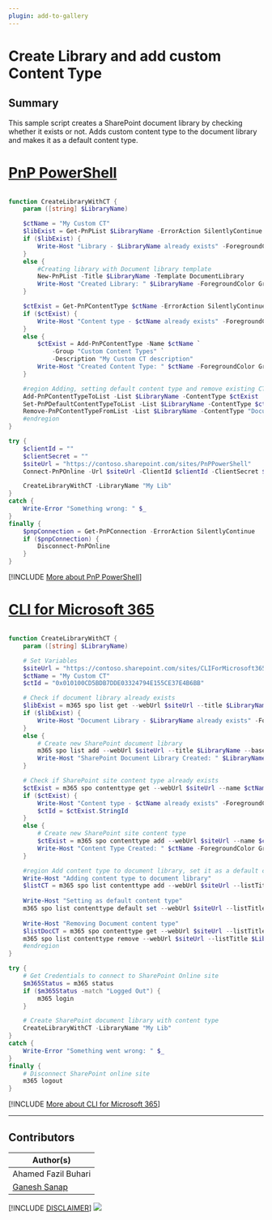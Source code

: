 ```yaml
---
plugin: add-to-gallery
---
```


# Create Library and add custom Content Type

## Summary

This sample script creates a SharePoint document library by checking whether it exists or not. Adds custom content type to the document library and makes it as a default content type.

# [PnP PowerShell](#tab/pnpps)

```powershell

function CreateLibraryWithCT {
    param ([string] $LibraryName)

    $ctName = "My Custom CT"
    $libExist = Get-PnPList $LibraryName -ErrorAction SilentlyContinue
    if ($libExist) {
        Write-Host "Library - $LibraryName already exists" -ForegroundColor Yellow
    }
    else {
        #Creating library with Document library template
        New-PnPList -Title $LibraryName -Template DocumentLibrary
        Write-Host "Created Library: " $LibraryName -ForegroundColor Green
    }

    $ctExist = Get-PnPContentType $ctName -ErrorAction SilentlyContinue
    if ($ctExist) {
        Write-Host "Content type - $ctName already exists" -ForegroundColor Yellow
    }
    else {
        $ctExist = Add-PnPContentType -Name $ctName `
            -Group "Custom Content Types" `
            -Description "My Custom CT description"
        Write-Host "Created Content Type: " $ctName -ForegroundColor Green
    }

    #region Adding, setting default content type and remove existing CT
    Add-PnPContentTypeToList -List $LibraryName -ContentType $ctExist
    Set-PnPDefaultContentTypeToList -List $LibraryName -ContentType $ctName
    Remove-PnPContentTypeFromList -List $LibraryName -ContentType "Document"
    #endregion
}

try {
    $clientId = ""
    $clientSecret = ""
    $siteUrl = "https://contoso.sharepoint.com/sites/PnPPowerShell"
    Connect-PnPOnline -Url $siteUrl -ClientId $clientId -ClientSecret $clientSecret

    CreateLibraryWithCT -LibraryName "My Lib"
}
catch {
    Write-Error "Something wrong: " $_
}
finally {
    $pnpConnection = Get-PnPConnection -ErrorAction SilentlyContinue
    if ($pnpConnection) {
        Disconnect-PnPOnline
    }
}

```

[!INCLUDE [More about PnP PowerShell](../../docfx/includes/MORE-PNPPS.md)]

# [CLI for Microsoft 365](#tab/cli-m365-ps)

```powershell

function CreateLibraryWithCT {
    param ([string] $LibraryName)

    # Set Variables
    $siteUrl = "https://contoso.sharepoint.com/sites/CLIForMicrosoft365"
    $ctName = "My Custom CT"
    $ctId = "0x010100CD5BDB7DDE03324794E155CE37E4B6BB"

    # Check if document library already exists
    $libExist = m365 spo list get --webUrl $siteUrl --title $LibraryName | ConvertFrom-Json
    if ($libExist) {
        Write-Host "Document Library - $LibraryName already exists" -ForegroundColor Yellow
    }
    else {
        # Create new SharePoint document library
        m365 spo list add --webUrl $siteUrl --title $LibraryName --baseTemplate DocumentLibrary
        Write-Host "SharePoint Document Library Created: " $LibraryName -ForegroundColor Green
    }

    # Check if SharePoint site content type already exists    
    $ctExist = m365 spo contenttype get --webUrl $siteUrl --name $ctName | ConvertFrom-Json
    if ($ctExist) {
        Write-Host "Content type - $ctName already exists" -ForegroundColor Yellow
        $ctId = $ctExist.StringId
    }
    else {
        # Create new SharePoint site content type
        $ctExist = m365 spo contenttype add --webUrl $siteUrl --name $ctName --id $ctId --group "Custom Content Types" --description "My custom content type inherited from default document content type" | ConvertFrom-Json
        Write-Host "Content Type Created: " $ctName -ForegroundColor Green
    }

    #region Add content type to document library, set it as a default content type and remove existing document content type
    Write-Host "Adding content type to document library"
    $listCT = m365 spo list contenttype add --webUrl $siteUrl --listTitle $LibraryName --id $ctId | ConvertFrom-Json
    
    Write-Host "Setting as default content type"
    m365 spo list contenttype default set --webUrl $siteUrl --listTitle $LibraryName --contentTypeId $listCT.StringId
    
    Write-Host "Removing Document content type"
    $listDocCT = m365 spo contenttype get --webUrl $siteUrl --listTitle $LibraryName --name "Document" | ConvertFrom-Json
    m365 spo list contenttype remove --webUrl $siteUrl --listTitle $LibraryName --id $listDocCT.StringId
    #endregion
}

try {
    # Get Credentials to connect to SharePoint Online site
    $m365Status = m365 status
    if ($m365Status -match "Logged Out") {
        m365 login
    }

    # Create SharePoint document library with content type
    CreateLibraryWithCT -LibraryName "My Lib"
}
catch {
    Write-Error "Something went wrong: " $_
}
finally {
    # Disconnect SharePoint online site
    m365 logout
}

```
[!INCLUDE [More about CLI for Microsoft 365](../../docfx/includes/MORE-CLIM365.md)]
***

## Contributors

| Author(s)           |
| ------------------- |
| Ahamed Fazil Buhari |
| [Ganesh Sanap](https://ganeshsanapblogs.wordpress.com/about) |

[!INCLUDE [DISCLAIMER](../../docfx/includes/DISCLAIMER.md)]
<img src="https://m365-visitor-stats.azurewebsites.net/script-samples/scripts/spo-create-library-add-contenttype" aria-hidden="true" />
